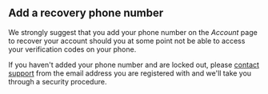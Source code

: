 
## Add a recovery phone number

We strongly suggest that you add your phone number on the _Account_ page to recover your account should you at some point not be able to access your verification codes on your phone.

If you haven't added your phone number and are locked out, please [contact support](mailto:support@cloud66.com) from the email address you are registered with and we'll take you through a security procedure.
